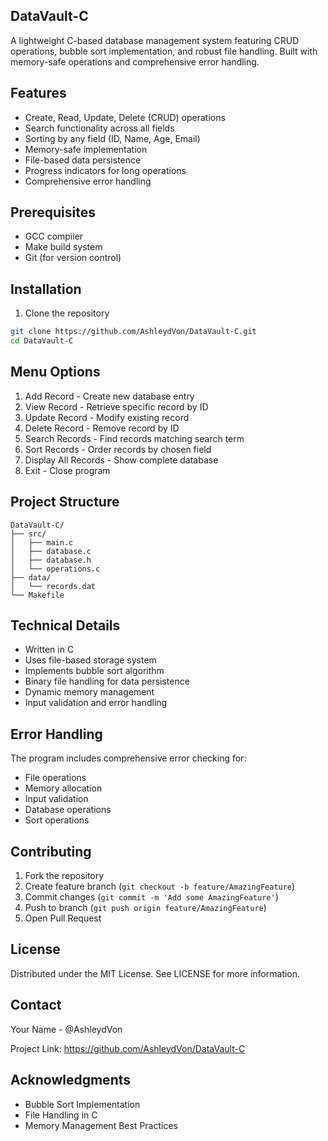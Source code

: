 ## DataVault-C

A lightweight C-based database management system featuring CRUD operations, bubble sort implementation, and robust file handling. Built with memory-safe operations and comprehensive error handling.

## Features

- Create, Read, Update, Delete (CRUD) operations
- Search functionality across all fields
- Sorting by any field (ID, Name, Age, Email)
- Memory-safe implementation
- File-based data persistence
- Progress indicators for long operations
- Comprehensive error handling

## Prerequisites

- GCC compiler
- Make build system
- Git (for version control)

## Installation

1. Clone the repository
```bash
git clone https://github.com/AshleydVon/DataVault-C.git
cd DataVault-C
```

## Menu Options

1. Add Record - Create new database entry
2. View Record - Retrieve specific record by ID
3. Update Record - Modify existing record
4. Delete Record - Remove record by ID
5. Search Records - Find records matching search term
6. Sort Records - Order records by chosen field
7. Display All Records - Show complete database
0. Exit - Close program

## Project Structure

```
DataVault-C/
├── src/
│   ├── main.c
│   ├── database.c
│   ├── database.h
│   └── operations.c
├── data/
│   └── records.dat
└── Makefile
```

## Technical Details

- Written in C
- Uses file-based storage system
- Implements bubble sort algorithm
- Binary file handling for data persistence
- Dynamic memory management
- Input validation and error handling

## Error Handling

The program includes comprehensive error checking for:
- File operations
- Memory allocation
- Input validation
- Database operations
- Sort operations

## Contributing

1. Fork the repository
2. Create feature branch (`git checkout -b feature/AmazingFeature`)
3. Commit changes (`git commit -m 'Add some AmazingFeature'`)
4. Push to branch (`git push origin feature/AmazingFeature`)
5. Open Pull Request

## License

Distributed under the MIT License. See LICENSE for more information.

## Contact

Your Name - @AshleydVon

Project Link: https://github.com/AshleydVon/DataVault-C

## Acknowledgments

- Bubble Sort Implementation
- File Handling in C
- Memory Management Best Practices
